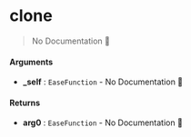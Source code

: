 # clone

> No Documentation 🚧

#### Arguments

- **\_self** : `EaseFunction` \- No Documentation 🚧

#### Returns

- **arg0** : `EaseFunction` \- No Documentation 🚧